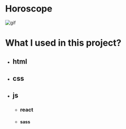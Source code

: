 # Horoscope

![gif](./Animation.gif)

# What I used in this project?

- ## html
- ## css
- ## js
  - ### react
   - #### sass